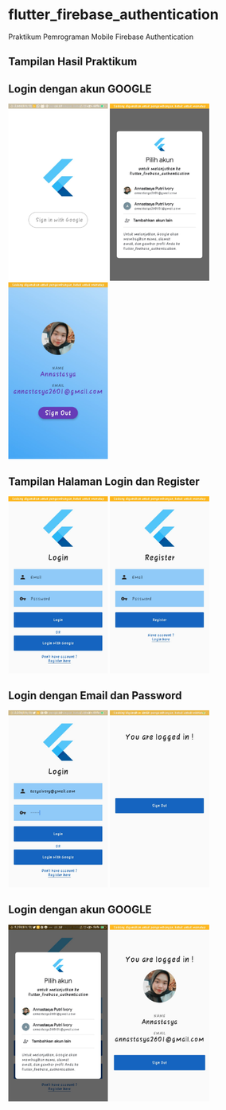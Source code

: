 # flutter_firebase_authentication

Praktikum Pemrograman Mobile Firebase Authentication

## Tampilan Hasil Praktikum
## Login dengan akun GOOGLE

<p float="left">
  <img src="/images/hasil1.jpeg" width="200" />
  <img src="/images/hasil2.jpeg" width="200" /> 
  <img src="/images/hasil3.jpeg" width="200" />
</p>

## Tampilan Halaman Login dan Register

<p float="left">
  <img src="/images/hasil4.jpeg" width="200" />
  <img src="/images/hasil5.jpeg" width="200" /> 
</p>

## Login dengan Email dan Password

<p float="left">
  <img src="/images/hasil6.jpeg" width="200" />
  <img src="/images/hasil7.jpeg" width="200" /> 
</p>

## Login dengan akun GOOGLE

<p float="left">
  <img src="/images/hasil8.jpeg" width="200" />
  <img src="/images/hasil9.jpeg" width="200" /> 
</p>
